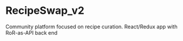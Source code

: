 # RecipeSwap_v2
Community platform focused on recipe curation. React/Redux app with RoR-as-API back end
